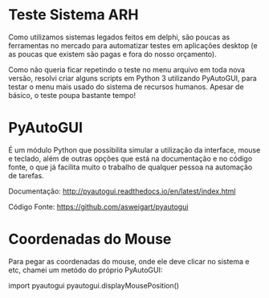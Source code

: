 # Teste Sistema ARH
Como utilizamos sistemas legados feitos em delphi, são poucas as ferramentas no mercado para automatizar testes em aplicações desktop (e as poucas que existem são pagas e fora do nosso orçamento). 

Como não queria ficar repetindo o teste no menu arquivo em toda nova versão, resolvi criar alguns scripts em Python 3 utilizando PyAutoGUI, para testar o menu mais usado do sistema de recursos humanos. Apesar de básico, o teste poupa bastante tempo!

# PyAutoGUI 
É um módulo Python que possibilita simular a utilização da interface, mouse e teclado, além de outras opções que está na documentação e no código fonte, o que já facilita muito o trabalho de qualquer pessoa na automação de tarefas.

Documentação: http://pyautogui.readthedocs.io/en/latest/index.html

Código Fonte: https://github.com/asweigart/pyautogui

# Coordenadas do Mouse
Para pegar as coordenadas do mouse, onde ele deve clicar no sistema e etc, chamei um metódo do próprio PyAutoGUI:

import pyautogui
pyautogui.displayMousePosition()
